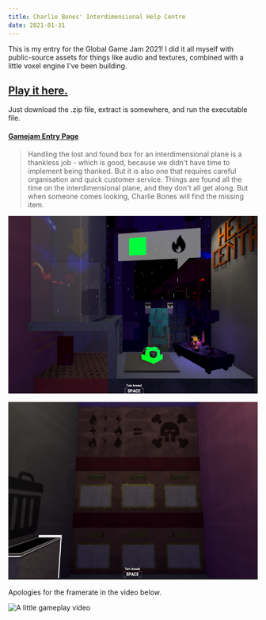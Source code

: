 ```yaml
---
title: Charlie Bones' Interdimensional Help Centre
date: 2021-01-31
---
```


This is my entry for the Global Game Jam 2021! I did it all myself with public-source assets for things like audio and textures, combined with a little voxel engine I've been building.

## [Play it here.](../static/2021/InterdimensionalHelpCentre.zip) 

Just download the .zip file, extract is somewhere, and run the executable file.

#### [Gamejam Entry Page](https://globalgamejam.org/2021/games/charlie-bones-interdimensional-help-centre-1)

> Handling the lost and found box for an interdimensional plane is a thankless job - which is good, because we didn't have time to implement being thanked. But it is also one that requires careful organisation and quick customer service. Things are found all the time on the interdimensional plane, and they don't all get along. But when someone comes looking, Charlie Bones will find the missing item.

![Screenshot 1](CharlieBones_1.png)

![Screenshot 1](CharlieBones_2.png)

Apologies for the framerate in the video below.

![A little gameplay video](https://www.youtube.com/watch?v=utAEdrYF-7A)